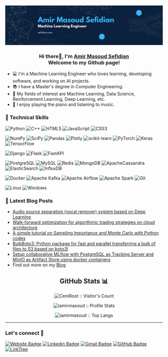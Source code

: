 <p align="center">
  <a href="https://www.sefidian.com/" target="_blank" rel="noreferrer"><img src="assets/sefidian-banner.png" alt="my banner"></a>
</p>

<h3 align="center">
Hi there👋, I'm <a href="https://www.sefidian.com/" target="_blank" rel="noreferrer">Amir Masoud Sefidian</a>
<br>
Welcome to my Github page!
</h3>

- 💻 I'm a Machine Learning Engineer who loves learning, developing software, and working on AI projects.
- 📚 I have a Master's degree in Computer Engineering.
- 📖 My fields of interest are Machine Learning, Data Science, Reinforcement Learning, Deep Learning, etc.
- 🎹 I enjoy playing the piano and listening to music.


### 💼 Technical Skills

![Python](https://img.shields.io/badge/python-3670A0?style=for-the-badge&logo=python&logoColor=ffdd54)
![C++](https://img.shields.io/badge/c++-%2300599C.svg?style=for-the-badge&logo=c%2B%2B&logoColor=white)
![HTML5](https://img.shields.io/badge/html5-%23E34F26.svg?style=for-the-badge&logo=html5&logoColor=white)
![JavaScript](https://img.shields.io/badge/javascript-%23323330.svg?style=for-the-badge&logo=javascript&logoColor=%23F7DF1E)
![CSS3](https://img.shields.io/badge/css3-%231572B6.svg?style=for-the-badge&logo=css3&logoColor=white)

[//]: # (![PHP]&#40;https://img.shields.io/badge/php-%23777BB4.svg?style=for-the-badge&logo=php&logoColor=white&#41;)


![NumPy](https://img.shields.io/badge/numpy-%23013243.svg?style=for-the-badge&logo=numpy&logoColor=white)
![SciPy](https://img.shields.io/badge/SciPy-%230C55A5.svg?style=for-the-badge&logo=scipy&logoColor=%white)
![Pandas](https://img.shields.io/badge/pandas-%23150458.svg?style=for-the-badge&logo=pandas&logoColor=white)
![Plotly](https://img.shields.io/badge/Plotly-%233F4F75.svg?style=for-the-badge&logo=plotly&logoColor=white)
![scikit-learn](https://img.shields.io/badge/scikit--learn-%23F7931E.svg?style=for-the-badge&logo=scikit-learn&logoColor=white)
![PyTorch](https://img.shields.io/badge/PyTorch-%23EE4C2C.svg?style=for-the-badge&logo=PyTorch&logoColor=white)
![Keras](https://img.shields.io/badge/Keras-%23D00000.svg?style=for-the-badge&logo=Keras&logoColor=white)
![TensorFlow](https://img.shields.io/badge/TensorFlow-%23FF6F00.svg?style=for-the-badge&logo=TensorFlow&logoColor=white)

![Django](https://img.shields.io/badge/django-%23092E20.svg?style=for-the-badge&logo=django&logoColor=white)
![Flask](https://img.shields.io/badge/Flask-000000?style=for-the-badge&logo=flask&logoColor=white)
![FastAPI](https://img.shields.io/badge/fastapi-109989?style=for-the-badge&logo=FASTAPI&logoColor=white)

![PostgreSQL](https://img.shields.io/badge/postgresql-%23316192.svg?style=for-the-badge&logo=postgresql&logoColor=white)
![MySQL](https://img.shields.io/badge/mysql-%2300f.svg?style=for-the-badge&logo=mysql&logoColor=white)
![Redis](https://img.shields.io/badge/redis-%23DD0031.svg?style=for-the-badge&logo=redis&logoColor=white)
![MongoDB](https://img.shields.io/badge/MongoDB-%234ea94b.svg?style=for-the-badge&logo=mongodb&logoColor=white)
![ApacheCassandra](https://img.shields.io/badge/cassandra-%231287B1.svg?style=for-the-badge&logo=apache-cassandra&logoColor=white)
![ElasticSearch](https://img.shields.io/badge/-ElasticSearch-005571?style=for-the-badge&logo=elasticsearch)
![InfluxDB](https://img.shields.io/badge/InfluxDB-22ADF6?style=for-the-badge&logo=InfluxDB&logoColor=white)

![Docker](https://img.shields.io/badge/docker-%230db7ed.svg?style=for-the-badge&logo=docker&logoColor=white)
![Apache Kafka](https://img.shields.io/badge/Apache%20Kafka-000?style=for-the-badge&logo=apachekafka)
![Apache Airflow](https://img.shields.io/badge/Apache%20Airflow-017CEE?style=for-the-badge&logo=Apache%20Airflow&logoColor=white)
![Apache Spark](https://img.shields.io/badge/Apache_Spark-gray?style=for-the-badge&logo=apachespark&logoColor=#E35A16)
![Git](https://img.shields.io/badge/git-%23F05033.svg?style=for-the-badge&logo=git&logoColor=white)

![Linux](https://img.shields.io/badge/Linux-FCC624?style=for-the-badge&logo=linux&logoColor=black)
![Windows](https://img.shields.io/badge/Windows-0078D6?style=for-the-badge&logo=windows&logoColor=white)

### 📝 Latest Blog Posts
- [Audio source separation (vocal remover) system based on Deep Learning](http://www.sefidian.com/2022/08/01/audio-source-separation-system-based-on-deep-learning/)
- [Walk-forward optimization for algorithmic trading strategies on cloud architecture](http://www.sefidian.com/2021/12/26/walk-forward-optimization-for-algorithmic-trading-strategies-on-a-cloud-architecture/)
- [A simple tutorial on Sampling Importance and Monte Carlo with Python codes](http://www.sefidian.com/2022/08/01/sampling-importance-and-monte-carlo-simply-explained/)
- [BulkBoto3: Python package for fast and parallel transferring a bulk of files to S3 based on boto3!](http://www.sefidian.com/2022/03/28/bulkboto3-python-package-for-fast-and-parallel-transferring-a-bulk-of-files-to-s3-based-on-boto3/)
- [Setup collaborative MLflow with PostgreSQL as Tracking Server and MinIO as Artifact Store using docker containers](http://www.sefidian.com/2022/08/30/setup-collaborative-mlflow-with-postgresql-as-tracking-server-and-minio-as-artifact-store-using-docker-containers/)
- Find out more on my [Blog](http://www.sefidian.com/archives/)



<h2 align="center">GitHub Stats 📊</h2>

<!-- <h4 align="center">:eyes:</h4> -->

<p align="center"><img src="https://profile-counter.glitch.me/{iamirmasoud}/count.svg" alt="CemRoot :: Visitor's Count" /></p>


<!-- <h4 align="center">Profile Stats:</h4> -->

<p align="center"><img src="https://github-readme-stats.vercel.app/api?username=iamirmasoud&show_icons=true&theme=github_dark&include_all_commits=true&count_private=true&hide=contribs,prs" alt="iamirmasoud :: Profile Stats" /></p>

<!-- <h4 align="center">Top Langs:</h4> -->

<p align="center"><img src="https://github-readme-stats.vercel.app/api/top-langs/?username=iamirmasoud&layout=compact&theme=github_dark" alt="iamirmasoud :: Top Langs" /></p>

---
###  Let's connect 💭

[![Website Badge](https://img.shields.io/badge/-sefidian.com-informational?style=for-the-badge&labelColor=informational&logo=Google-chrome&logoColor=white&link=https://sefidian.com/)](https://sefidian.com/) 
[![Linkedin Badge](https://img.shields.io/badge/-Amir%20Masoud-blue?style=for-the-badge&logo=Linkedin&logoColor=white&link=https://www.linkedin.com/in/amir-masoud/)](https://www.linkedin.com/in/amir-masoud)
[![Gmail Badge](https://img.shields.io/badge/A.M.Sefidian@Gmail.COM-D14836?style=for-the-badge&logo=Gmail&logoColor=white)](mailto:a.m.sefidian@gmail.com)
[![GitHub Badge](https://img.shields.io/badge/-iamirmasoud-black?style=for-the-badge&logo=github)](https://github.com/iamirmasoud)
[![LinkTree](https://img.shields.io/badge/linktree-39E09B?style=for-the-badge&logo=linktree&logoColor=white)](https://linktr.ee/amir_masoud)
<!-- [![Gitlab Badge](https://img.shields.io/badge/-amir__masoud-blueviolet?style=for-the-badge&logo=gitlab)](https://gitlab.com/amir_masoud) -->


<!--
**iamirmasoud/iamirmasoud** is a ✨ _special_ ✨ repository because its `README.md` (this file) appears on your GitHub profile.

Here are some ideas to get you started:

- 🔭 I’m currently working on ...
- 🌱 I’m currently learning ...
- 👯 I’m looking to collaborate on ...
- 🤔 I’m looking for help with ...
- 💬 Ask me about ...
- 📫 How to reach me: ...
- 😄 Pronouns: ...
- ⚡ Fun fact: ...

### 📈 GitHub Stats
![iamirmasoud github stats](https://github-readme-stats.vercel.app/api?username=iamirmasoud&show_icons=true&theme=github_dark&include_all_commits=true&count_private=true&hide=contribs,prs)

[![Top Langs](https://github-readme-stats.vercel.app/api/top-langs/?username=iamirmasoud&layout=compact&theme=github_dark)](https://github.com/iamirmasoud/)

-->
